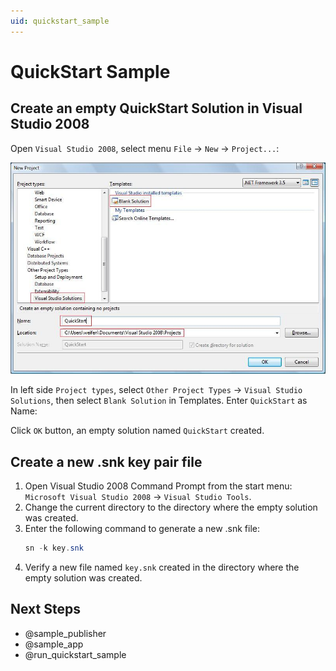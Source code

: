 ```yaml
---
uid: quickstart_sample
---
```


# QuickStart Sample

## Create an empty QuickStart Solution in Visual Studio 2008

Open `Visual Studio 2008`, select menu `File` -> `New` -> `Project...`:

![image](../images/QuickStartEmptySolution.jpg)

In left side `Project types`, select `Other Project Types` -> `Visual Studio Solutions`, then select `Blank Solution` in Templates. Enter `QuickStart` as Name:

Click `OK` button, an empty solution named `QuickStart` created.

## Create a new .snk key pair file

1. Open Visual Studio 2008 Command Prompt from the start menu: `Microsoft Visual Studio 2008` -> `Visual Studio Tools`.
2. Change the current directory to the directory where the empty solution was created.
3. Enter the following command to generate a new .snk file:
    ```powershell
    sn -k key.snk
    ```
4. Verify a new file named `key.snk` created in the directory where the empty solution was created.

## Next Steps

- @sample_publisher
- @sample_app
- @run_quickstart_sample